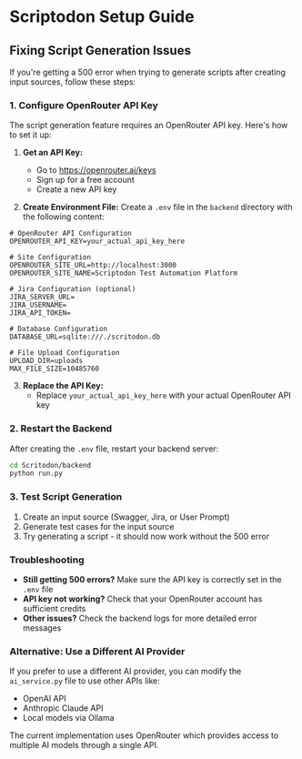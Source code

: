 # Scriptodon Setup Guide

## Fixing Script Generation Issues

If you're getting a 500 error when trying to generate scripts after creating input sources, follow these steps:

### 1. Configure OpenRouter API Key

The script generation feature requires an OpenRouter API key. Here's how to set it up:

1. **Get an API Key:**
   - Go to https://openrouter.ai/keys
   - Sign up for a free account
   - Create a new API key

2. **Create Environment File:**
   Create a `.env` file in the `backend` directory with the following content:

```env
# OpenRouter API Configuration
OPENROUTER_API_KEY=your_actual_api_key_here

# Site Configuration
OPENROUTER_SITE_URL=http://localhost:3000
OPENROUTER_SITE_NAME=Scriptodon Test Automation Platform

# Jira Configuration (optional)
JIRA_SERVER_URL=
JIRA_USERNAME=
JIRA_API_TOKEN=

# Database Configuration
DATABASE_URL=sqlite:///./scritodon.db

# File Upload Configuration
UPLOAD_DIR=uploads
MAX_FILE_SIZE=10485760
```

3. **Replace the API Key:**
   - Replace `your_actual_api_key_here` with your actual OpenRouter API key

### 2. Restart the Backend

After creating the `.env` file, restart your backend server:

```bash
cd Scritodon/backend
python run.py
```

### 3. Test Script Generation

1. Create an input source (Swagger, Jira, or User Prompt)
2. Generate test cases for the input source
3. Try generating a script - it should now work without the 500 error

### Troubleshooting

- **Still getting 500 errors?** Make sure the API key is correctly set in the `.env` file
- **API key not working?** Check that your OpenRouter account has sufficient credits
- **Other issues?** Check the backend logs for more detailed error messages

### Alternative: Use a Different AI Provider

If you prefer to use a different AI provider, you can modify the `ai_service.py` file to use other APIs like:
- OpenAI API
- Anthropic Claude API
- Local models via Ollama

The current implementation uses OpenRouter which provides access to multiple AI models through a single API. 